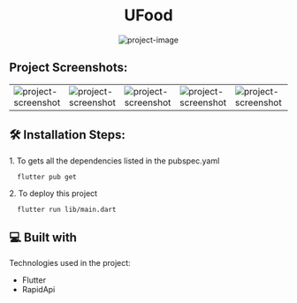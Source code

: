 <h1 align="center" id="title">UFood</h1>

<p align="center"><img src="https://socialify.git.ci/jhonny1994/ufood/image?description=1&amp;language=1&amp;logo=https%3A%2F%2Fi.ibb.co%2FGMJLsfg%2FUfood.png&amp;name=1&amp;owner=1&amp;pattern=Circuit%20Board&amp;theme=Light" alt="project-image"></p>

<h2>Project Screenshots:</h2>

<table>
    <tr>
         <td><img src="https://user-images.githubusercontent.com/29334417/197480668-f592918f-c51a-482c-bb53-9d3819667507.png" alt="project-screenshot"> </td>
         <td><img src="https://user-images.githubusercontent.com/29334417/197480718-372b5c5e-b533-4b36-b0ef-dd2a0a959f2b.png" alt="project-screenshot"> </td>
         <td><img src="https://user-images.githubusercontent.com/29334417/197480806-f1a491f5-89c0-4d36-9996-95750ce05521.png" alt="project-screenshot"> </td>
         <td><img src="https://user-images.githubusercontent.com/29334417/197480901-39c7b703-845b-4510-a67f-e789026e32b9.png" alt="project-screenshot"> </td>
         <td><img src="https://user-images.githubusercontent.com/29334417/197480956-fd220635-be99-4d1c-9eed-f12b968c498b.png" alt="project-screenshot"> </td>
         <td><img src="https://user-images.githubusercontent.com/29334417/197481068-cf198aab-8e49-4ec8-81d2-b9a0b42e1cce.png" alt="project-screenshot"> </td>
    </tr>
</table>
  
<h2>🛠️ Installation Steps:</h2>

<p>1. To gets all the dependencies listed in the pubspec.yaml</p>

```
  flutter pub get
```

<p>2. To deploy this project</p>

```
  flutter run lib/main.dart
```

  
  
<h2>💻 Built with</h2>

Technologies used in the project:

*   Flutter
*   RapidApi

